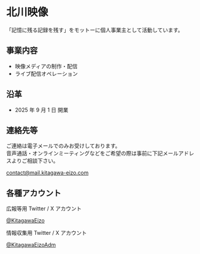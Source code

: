 # 北川映像

「記憶に残る記録を残す」をモットーに個人事業主として活動しています。

## 事業内容

- 映像メディアの制作・配信
- ライブ配信オペレーション

## 沿革

- 2025 年 9 月 1 日 開業

## 連絡先等

ご連絡は電子メールでのみお受けしております。  
音声通話・オンラインミーティングなどをご希望の際は事前に下記メールアドレスよりご相談下さい。

[contact@mail.kitagawa-eizo.com](mailto:contact@mail.kitagawa-eizo.com)

## 各種アカウント

広報等用 Twitter / X アカウント

[@KitagawaEizo](https://x.com/KitagawaEizo)

情報収集用 Twitter / X アカウント

[@KitagawaEizoAdm](https://x.com/KitagawaEizoAdm)
